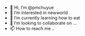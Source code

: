 - 👋 Hi, I’m @pmchuyue
- 👀 I’m interested in newworld
- 🌱 I’m currently learning how to eat
- 💞️ I’m looking to collaborate on ...
- 📫 How to reach me ..

<!---
pmchuyue/pmchuyue is a ✨ special ✨ repository because its `README.md` (this file) appears on your GitHub profile.
You can click the Preview link to take a look at your changes.
--->
